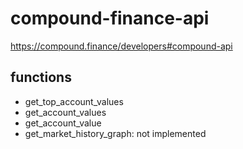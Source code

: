 # compound-finance-api

https://compound.finance/developers#compound-api

## functions
 - get_top_account_values
 - get_account_values
 - get_account_value
 - get_market_history_graph: not implemented

